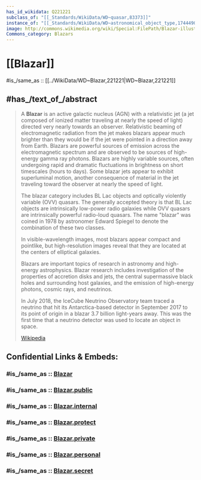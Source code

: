 ```yaml
---
has_id_wikidata: Q221221
subclass_of: "[[_Standards/WikiData/WD~quasar,83373]]"
instance_of: "[[_Standards/WikiData/WD~astronomical_object_type,17444909]]"
image: http://commons.wikimedia.org/wiki/Special:FilePath/Blazar-illustration.jpg
Commons_category: Blazars
---
```


# [[Blazar]] 

#is_/same_as :: [[../WikiData/WD~Blazar,221221|WD~Blazar,221221]] 

## #has_/text_of_/abstract 

> A **Blazar** is an active galactic nucleus (AGN) with a relativistic jet 
> (a jet composed of ionized matter traveling at nearly the speed of light) directed very nearly towards an observer. 
> Relativistic beaming of electromagnetic radiation from the jet makes blazars appear much brighter than they would be if the jet were pointed in a direction away from Earth. Blazars are powerful sources of emission across the electromagnetic spectrum and are observed to be sources of high-energy gamma ray photons. Blazars are highly variable sources, often undergoing rapid and dramatic fluctuations in brightness on short timescales (hours to days). Some blazar jets appear to exhibit superluminal motion, another consequence of material in the jet traveling toward the observer at nearly the speed of light.
>
> The blazar category includes BL Lac objects and optically violently variable (OVV) quasars. The generally accepted theory is that BL Lac objects are intrinsically low-power radio galaxies while OVV quasars are intrinsically powerful radio-loud quasars. The name "blazar" was coined in 1978 by astronomer Edward Spiegel to denote the combination of these two classes.
>
> In visible-wavelength images, most blazars appear compact and pointlike, but high-resolution images reveal that they are located at the centers of elliptical galaxies.
>
> Blazars are important topics of research in astronomy and high-energy astrophysics. Blazar research includes investigation of the properties of accretion disks and jets, the central supermassive black holes and surrounding host galaxies, and the emission of high-energy photons, cosmic rays, and neutrinos.
>
> In July 2018, the IceCube Neutrino Observatory team traced a neutrino that hit its Antarctica-based detector in September 2017 to its point of origin in a blazar 3.7 billion light-years away. This was the first time that a neutrino detector was used to locate an object in space.
>
> [Wikipedia](https://en.wikipedia.org/wiki/Blazar) 


## Confidential Links & Embeds: 

### #is_/same_as :: [Blazar](/_Standards/Astronomy/Blazar.md) 

### #is_/same_as :: [Blazar.public](/_public/Astronomy/Blazar.public.md) 

### #is_/same_as :: [Blazar.internal](/_internal/Astronomy/Blazar.internal.md) 

### #is_/same_as :: [Blazar.protect](/_protect/Astronomy/Blazar.protect.md) 

### #is_/same_as :: [Blazar.private](/_private/Astronomy/Blazar.private.md) 

### #is_/same_as :: [Blazar.personal](/_personal/Astronomy/Blazar.personal.md) 

### #is_/same_as :: [Blazar.secret](/_secret/Astronomy/Blazar.secret.md)

